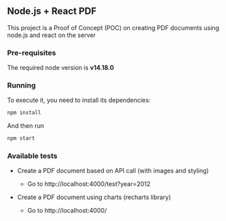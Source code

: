 ## Node.js + React PDF

This project is a Proof of Concept (POC) on creating PDF documents using node.js and react on the server

### Pre-requisites

The required node version is **v14.18.0**

### Running

To execute it, you need to install its dependencies:

```bash
npm install
```

And then run

```bash
npm start
```

### Available tests

- Create a PDF document based on API call (with images and styling)

  - Go to http://localhost:4000/test?year=2012

- Create a PDF document using charts (recharts library)
  - Go to http://localhost:4000/
